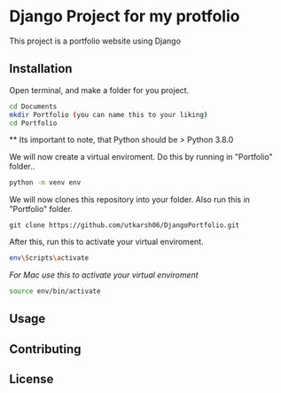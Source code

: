 # Django Project for my protfolio
This project is a portfolio website using Django


## Installation

Open terminal, and make a folder for you project.
```bash
cd Documents 
mkdir Portfolio (you can name this to your liking)
cd Portfolio
``` 
** Its important to note, that Python should be > Python 3.8.0

We will now create a virtual enviroment. Do this by running in "Portfolio" folder..
```bash
python -m venv env 
```
We will now clones this repository into your folder. Also run this in "Portfolio" folder. 
```git
git clone https://github.com/utkarsh06/DjangoPortfolio.git
```
After this, run this to activate your virtual enviroment.
```bash 
env\Scripts\activate 
```
*For Mac use this to activate your virtual enviroment*

```bash
source env/bin/activate
``` 



## Usage


## Contributing

## License
